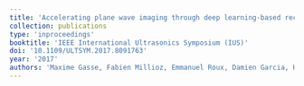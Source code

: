 ```yaml
---
title: 'Accelerating plane wave imaging through deep learning-based reconstruction: An experimental study'
collection: publications
type: 'inproceedings'
booktitle: 'IEEE International Ultrasonics Symposium (IUS)'
doi: '10.1109/ULTSYM.2017.8091763'
year: '2017'
authors: 'Maxime Gasse, Fabien Millioz, Emmanuel Roux, Damien Garcia, Hervé Liebgott, Denis Friboulet'
---
```

